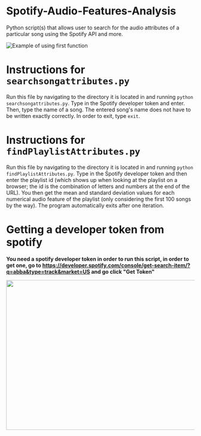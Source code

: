 # Spotify-Audio-Features-Analysis
Python script(s) that allows user to search for the audio attributes of a particular song using the Spotify API and more. 

![Example of using first function](https://github.com/19neloyk/Search-Song_Attributes/blob/main/Screen%20Shot%202021-01-01%20at%201.11.47%20AM.png)


# Instructions for `searchsongattributes.py`
Run this file by navigating to the directory it is located in and running `python searchsongattributes.py`.
Type in the Spotify developer token and enter.
Then, type the name of a song. The entered song's name does not have to be written exactly correctly.
In order to exit, type `exit`.

# Instructions for `findPlaylistAttributes.py`
Run this file by navigating to the directory it is located in and running `python findPlaylistAttributes.py`.
Type in the Spotify developer token and then enter the playlist id (which shows up when looking at the playlist on a browser; the id is the combination of letters and numbers at the end of the URL).
You then get the mean and standard deviation values for each numerical audio feature of the playlist (only considering the first 100 songs by the way).
The program automatically exits after one iteration.

# Getting a developer token from spotify
**You need a spotify developer token in order to run this script, in order to get one, go to https://developer.spotify.com/console/get-search-item/?q=abba&type=track&market=US and go click "Get Token"**

<img src="https://github.com/19neloyk/Search-Song_Attributes/blob/main/Screen%20Shot%202021-01-01%20at%201.10.45%20AM.png" width="700" height="400" />
